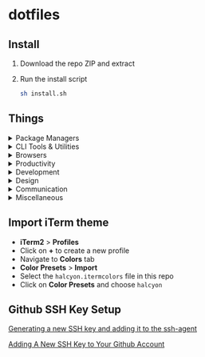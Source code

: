 # dotfiles

## Install

1. Download the repo ZIP and extract

2. Run the install script

   ```bash
   sh install.sh
   ```

## Things

<details>
<summary>Package Managers</summary>

- [NVM](https://github.com/creationix/nvm/)
- [Yarn](https://yarnpkg.com/en/)
- [Homebrew](http://brew.sh/)

</details>

<details>
<summary>CLI Tools & Utilities</summary>

- [XCode Command Line Tools](https://developer.apple.com/xcode/downloads/)
- [ZSH](https://github.com/robbyrussell/oh-my-zsh/wiki/Installing-ZSH)
- [Oh My Zsh](https://github.com/robbyrussell/oh-my-zsh)
- [Spaceship Prompt for ZSH](https://github.com/denysdovhan/spaceship-prompt)
- [Trash](https://github.com/sindresorhus/trash-cli)
- [Gulp](https://gulpjs.com/)
- [Gatsby](https://www.gatsbyjs.org/docs/)
- [Vue](https://cli.vuejs.org/)
- [vsce](https://code.visualstudio.com/docs/extensions/publish-extension)
- [yo](https://github.com/yeoman/yo)
- [z](https://github.com/rupa/z)
- [mas](https://github.com/mas-cli/mas)

</details>

<details>
<summary>Browsers</summary>

- [Chrome](https://www.google.com/chrome/browser/desktop/)
- [Chrome Canary](https://www.google.com/chrome/canary/)
- [Firefox](https://www.mozilla.org/en-US/firefox/new/)
- [Firefox Developer Edition](https://www.mozilla.org/en-US/firefox/developer/)

</details>

<details>
<summary>Productivity</summary>

- [Google Backup & Sync](https://www.google.com/drive/download/)
- [Spectacle](https://www.spectacleapp.com/)
- [Clipy](https://clipy-app.com/)
- [Alfred](https://www.alfredapp.com/)
- [1Password](https://1password.com/)
- [Next Meeting](https://itunes.apple.com/us/app/next-meeting/id1017470484?mt=12)
- [Todoist](https://todoist.com/downloads/mac)
- [Google Keep Desktop](https://github.com/andrepolischuk/keep)

</details>

<details>
<summary>Development</summary>

- [Visual Studio Code](https://code.visualstudio.com/)
- [Sublime Text](https://www.sublimetext.com/)
- [Atom](https://atom.io/)
- [iTerm2](https://www.iterm2.com/)
- [Hyper](https://hyper.is/)
- [Postman](https://www.getpostman.com/)
- [Docker](https://docs.docker.com/docker-for-mac/install/)
- [XCode](https://developer.apple.com/xcode/)

</details>

<details>
<summary>Design</summary>

- [Sketch](https://www.sketchapp.com/)
- [ImageOptim](https://imageoptim.com/mac)

</details>

<details>
<summary>Communication</summary>

- [Slack](https://slack.com/)
- [Spark](https://sparkmailapp.com/)
- [Android Messages Desktop](https://github.com/chrisknepper/android-messages-desktop)
- [Messenger for Mac](https://fbmacmessenger.rsms.me/)

</details>

<details>
<summary>Miscellaneous</summary>

- [Rocket](http://matthewpalmer.net/rocket/)
- [Spotify](https://www.spotify.com/)
- [VLC](http://www.videolan.org/)

</details>

## Import iTerm theme

- **iTerm2** > **Profiles**
- Click on **+** to create a new profile
- Navigate to **Colors** tab
- **Color Presets** > **Import**
- Select the `halcyon.itermcolors` file in this repo
- Click on **Color Presets** and choose `halcyon`

## Github SSH Key Setup

[Generating a new SSH key and adding it to the ssh-agent](https://help.github.com/articles/generating-a-new-ssh-key-and-adding-it-to-the-ssh-agent/)

[Adding A New SSH Key to Your Github Account](https://help.github.com/articles/adding-a-new-ssh-key-to-your-github-account/)
